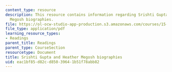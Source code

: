 ```yaml
---
content_type: resource
description: This resource contains information regarding Srishti Gupta and Heather
  Megosh biographies.
file: https://ol-ocw-studio-app-production.s3.amazonaws.com/courses/15-232-business-model-innovation-global-health-in-frontier-markets-fall-2013/eac1bf85d82cd85039641b51f78abb82_MIT_15_232F13_12_Sri_Gu_Hea_Me.pdf
file_type: application/pdf
learning_resource_types:
- Readings
parent_title: Readings
parent_type: CourseSection
resourcetype: Document
title: Srishti Gupta and Heather Megosh biographies
uid: eac1bf85-d82c-d850-3964-1b51f78abb82
---
```

